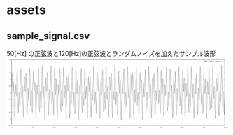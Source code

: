 # assets
## sample_signal.csv
50[Hz] の正弦波と120[Hz]の正弦波とランダムノイズを加えたサンプル波形  
![サンプル波形](sample_signal.png 'サンプル波形')
